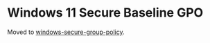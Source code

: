 # Windows 11 Secure Baseline GPO

Moved to [windows-secure-group-policy][repo].

[repo]: https://github.com/mxk/windows-secure-group-policy
